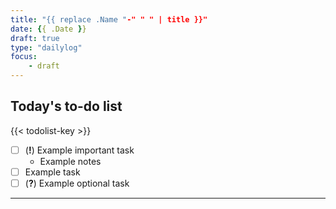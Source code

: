 ```yaml
---
title: "{{ replace .Name "-" " " | title }}"
date: {{ .Date }}
draft: true
type: "dailylog"
focus: 
    - draft
---
```


## Today's to-do list

{{< todolist-key >}}

- [ ] (**!**) Example important task
  - Example notes
- [ ] Example task
- [ ] (**?**) Example optional task

----
